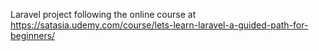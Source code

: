 Laravel project following the online course at https://satasia.udemy.com/course/lets-learn-laravel-a-guided-path-for-beginners/
